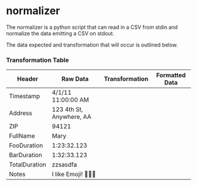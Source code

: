 # normalizer

The normalizer is a python script that can read in a CSV from stdin and normalize the data emitting a CSV on stdout.

The data expected and transformation that will occur is outlined below.

### Transformation Table

| Header | Raw Data | Transformation | Formatted Data |
| --- | --- | --- | --- |
| Timestamp | 4/1/11 11:00:00 AM |
| Address | 123 4th St, Anywhere, AA |
| ZIP | 94121 |
| FullName | Mary|
| FooDuration | 1:23:32.123 |
| BarDuration | 1:32:33.123 |
| TotalDuration | zzsasdfa |
| Notes | I like Emoji! 🍏🍎😍 |

